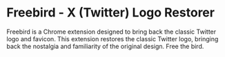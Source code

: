 # Freebird - X (Twitter) Logo Restorer
 Freebird is a Chrome extension designed to bring back the classic Twitter logo and favicon. This extension restores the classic Twitter logo, bringing back the nostalgia and familiarity of the original design. Free the bird.
